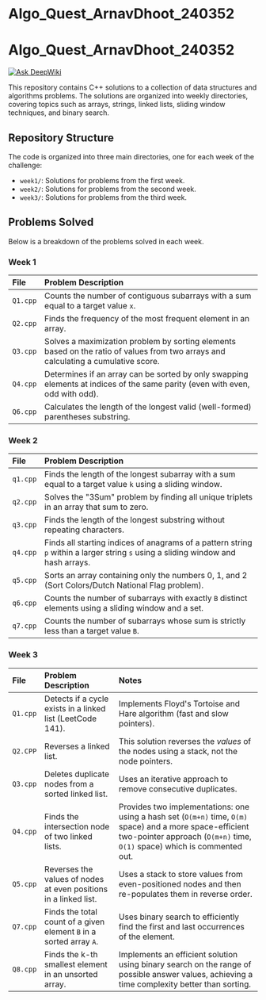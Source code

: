# Algo_Quest_ArnavDhoot_240352
# Algo_Quest_ArnavDhoot_240352
[![Ask DeepWiki](https://devin.ai/assets/askdeepwiki.png)](https://deepwiki.com/entropy-py/Algo_Quest_ArnavDhoot_240352)

This repository contains C++ solutions to a collection of data structures and algorithms problems. The solutions are organized into weekly directories, covering topics such as arrays, strings, linked lists, sliding window techniques, and binary search.

## Repository Structure

The code is organized into three main directories, one for each week of the challenge:

-   `week1/`: Solutions for problems from the first week.
-   `week2/`: Solutions for problems from the second week.
-   `week3/`: Solutions for problems from the third week.

## Problems Solved

Below is a breakdown of the problems solved in each week.

### Week 1

| File | Problem Description |
| :--- | :--- |
| `Q1.cpp` | Counts the number of contiguous subarrays with a sum equal to a target value `x`. |
| `Q2.cpp` | Finds the frequency of the most frequent element in an array. |
| `Q3.cpp` | Solves a maximization problem by sorting elements based on the ratio of values from two arrays and calculating a cumulative score. |
| `Q4.cpp` | Determines if an array can be sorted by only swapping elements at indices of the same parity (even with even, odd with odd). |
| `Q6.cpp` | Calculates the length of the longest valid (well-formed) parentheses substring. |

### Week 2

| File | Problem Description |
| :--- | :--- |
| `q1.cpp` | Finds the length of the longest subarray with a sum equal to a target value `k` using a sliding window. |
| `q2.cpp` | Solves the "3Sum" problem by finding all unique triplets in an array that sum to zero. |
| `q3.cpp` | Finds the length of the longest substring without repeating characters. |
| `q4.cpp` | Finds all starting indices of anagrams of a pattern string `p` within a larger string `s` using a sliding window and hash arrays. |
| `q5.cpp` | Sorts an array containing only the numbers 0, 1, and 2 (Sort Colors/Dutch National Flag problem). |
| `q6.cpp` | Counts the number of subarrays with exactly `B` distinct elements using a sliding window and a set. |
| `q7.cpp` | Counts the number of subarrays whose sum is strictly less than a target value `B`. |

### Week 3

| File | Problem Description | Notes |
| :--- | :--- | :--- |
| `Q1.cpp` | Detects if a cycle exists in a linked list (LeetCode 141). | Implements Floyd's Tortoise and Hare algorithm (fast and slow pointers). |
| `Q2.CPP` | Reverses a linked list. | This solution reverses the *values* of the nodes using a stack, not the node pointers. |
| `Q3.cpp` | Deletes duplicate nodes from a sorted linked list. | Uses an iterative approach to remove consecutive duplicates. |
| `Q4.cpp` | Finds the intersection node of two linked lists. | Provides two implementations: one using a hash set (`O(m+n)` time, `O(m)` space) and a more space-efficient two-pointer approach (`O(m+n)` time, `O(1)` space) which is commented out. |
| `Q5.cpp` | Reverses the values of nodes at even positions in a linked list. | Uses a stack to store values from even-positioned nodes and then re-populates them in reverse order. |
| `Q7.cpp` | Finds the total count of a given element `B` in a sorted array `A`. | Uses binary search to efficiently find the first and last occurrences of the element. |
| `Q8.cpp` | Finds the k-th smallest element in an unsorted array. | Implements an efficient solution using binary search on the range of possible answer values, achieving a time complexity better than sorting. |
